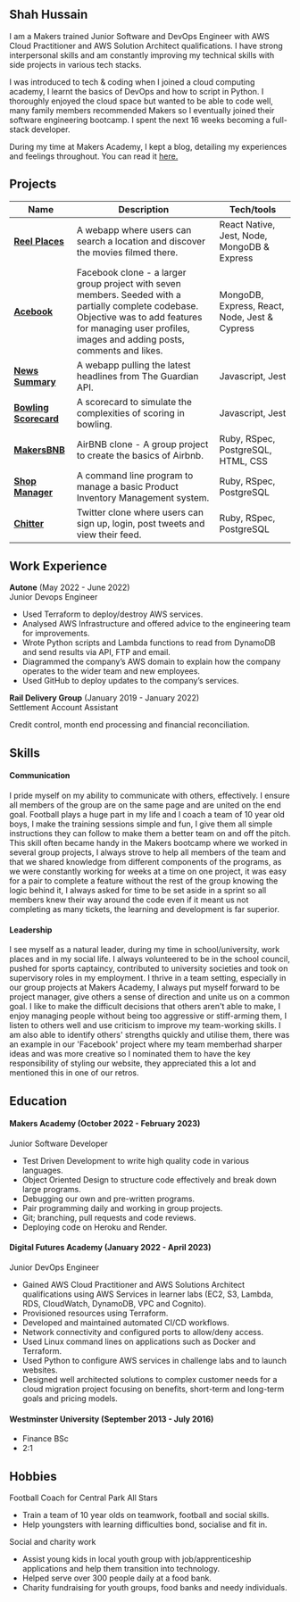 ## Shah Hussain

I am a Makers trained Junior Software and DevOps Engineer with AWS Cloud Practitioner and AWS Solution Architect qualifications. I have strong interpersonal skills and am constantly improving my technical skills with side projects in various tech stacks.

I was introduced to tech & coding when I joined a cloud computing academy, I learnt the basics of DevOps and how to script in Python. I thoroughly enjoyed the cloud space but wanted to be able to code well, many family members recommended Makers so I eventually joined their software engineering bootcamp. I spent the next 16 weeks becoming a full-stack developer.

During my time at Makers Academy, I kept a blog, detailing my experiences and feelings throughout. You can read it [here.](https://medium.com/@shahhussain1)

## Projects

| Name                         | Description       | Tech/tools        |
| ---------------------------- | ----------------- | ----------------- |
| [**Reel Places**](https://github.com/shussain894/ReelPlaces)            | A webapp where users can search a location and discover the movies filmed there. | React Native, Jest, Node, MongoDB & Express |
| [**Acebook**](https://github.com/shussain894/acebook) | Facebook clone - a larger group project with seven members. Seeded with a partially complete codebase. Objective was to add features for managing user profiles, images and adding posts, comments and likes. | MongoDB, Express, React, Node, Jest & Cypress |
| [**News Summary**](https://github.com/shussain894/news-summary-challenge) | A webapp pulling the latest headlines from The Guardian API. | Javascript, Jest |
| [**Bowling Scorecard**](https://github.com/shussain894/bowling-challenge) | A scorecard to simulate the complexities of scoring in bowling. | Javascript, Jest |
| [**MakersBNB**](https://github.com/shussain894/makersbnb) | AirBNB clone - A group project to create the basics of Airbnb. | Ruby, RSpec, PostgreSQL, HTML, CSS |
| [**Shop Manager**](https://github.com/shussain894/shop-manager-challenge) | A command line program to manage a basic Product Inventory Management system. | Ruby, RSpec, PostgreSQL |
| [**Chitter**](https://github.com/shussain894/chitter-challenge) | Twitter clone where users can sign up, login, post tweets and view their feed. | Ruby, RSpec, PostgreSQL |



## Work Experience

**Autone** (May 2022 - June 2022)                   
Junior Devops Engineer

- Used Terraform to deploy/destroy AWS services.
- Analysed AWS Infrastructure and offered advice to the engineering team for improvements.
- Wrote Python scripts and Lambda functions to read from DynamoDB and send results via API, FTP and email.
- Diagrammed the company’s AWS domain to explain how the company operates to the wider team and new employees.
- Used GitHub to deploy updates to the company’s services.

**Rail Delivery Group** (January 2019 - January 2022)  
Settlement Account Assistant

Credit control, month end processing and financial reconciliation.

## Skills

#### Communication

I pride myself on my ability to communicate with others, effectively. I ensure all members of the group are on the same page and are united on the end goal. Football plays a huge part in my life and I coach a team of 10 year old boys, I make the training sessions simple and fun, I give them all simple instructions they can follow to make them a better team on and off the pitch. This skill often became handy in the Makers bootcamp where we worked in several group projects, I always strove to help all members of the team and that we shared knowledge from different components of the programs, as we were constantly working for weeks at a time on one project, it was easy for a pair to complete a feature without the rest of the group knowing the logic behind it, I always asked for time to be set aside in a sprint so all members knew their way around the code even if it meant us not completing as many tickets, the learning and development is far superior.

#### Leadership

I see myself as a natural leader, during my time in school/university, work places and in my social life. I always volunteered to be in the school council, pushed for sports captaincy, contributed to university societies and took on supervisory roles in my employment. I thrive in a team setting, especially in our group projects at Makers Academy, I always put myself forward to be project manager, give others a sense of direction and unite us on a common goal. I like to make the difficult decisions that others aren't able to make, I enjoy managing people without being too aggressive or stiff-arming them, I listen to others well and use criticism to improve my team-working skills. I am also able to identify others' strengths quickly and utilise them, there was an example in our 'Facebook' project where my team memberhad sharper ideas and was more creative so I nominated them to have the key responsibility of styling our website, they appreciated this a lot and mentioned this in one of our retros.


## Education

#### Makers Academy (October 2022 - February 2023)
Junior Software Developer

- Test Driven Development to write high quality code in various languages.
- Object Oriented Design to structure code effectively and break down large programs.
- Debugging our own and pre-written programs.
- Pair programming daily and working in group projects.
- Git; branching, pull requests and code reviews.
- Deploying code on Heroku and Render.

#### Digital Futures Academy (January 2022 - April 2023)
Junior DevOps Engineer

- Gained AWS Cloud Practitioner and AWS Solutions Architect qualifications using AWS Services in learner labs (EC2, S3, Lambda, RDS, CloudWatch, DynamoDB, VPC and Cognito).
- Provisioned resources using Terraform.
- Developed and maintained automated CI/CD workflows.
- Network connectivity and configured ports to allow/deny access.
- Used Linux command lines on applications such as Docker and Terraform.
- Used Python to configure AWS services in challenge labs and to launch websites.
- Designed well architected solutions to complex customer needs for a cloud migration project focusing on benefits, short-term and long-term goals and pricing models.

#### Westminster University (September 2013 - July 2016)

- Finance BSc
- 2:1


## Hobbies

Football Coach for Central Park All Stars
- Train a team of 10 year olds on teamwork, football and social skills.
- Help youngsters with learning difficulties bond, socialise and fit in.

Social and charity work
- Assist young kids in local youth group with job/apprenticeship applications and help them transition into technology.
- Helped serve over 300 people daily at a food bank.
- Charity fundraising for youth groups, food banks and needy individuals.
